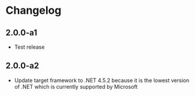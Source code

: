 # Changelog

## 2.0.0-a1

* Test release

## 2.0.0-a2

* Update target framework to .NET 4.5.2 because it is the lowest version of .NET which is currently supported by Microsoft
